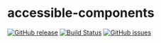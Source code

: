 # accessible-components

[![GitHub release](https://img.shields.io/github/v/tag/dotherightthing/accessible-components)](https://github.com/dotherightthing/accessible-components/releases) [![Build Status](https://github.com/dotherightthing/accessible-components/workflows/Build%20and%20release%20if%20tagged/badge.svg)](https://github.com/dotherightthing/accessible-components/actions?query=workflow%3A%22Build+and+release+if+tagged%22) [![GitHub issues](https://img.shields.io/github/issues/dotherightthing/accessible-components.svg)](https://github.com/dotherightthing/accessible-components/issues)